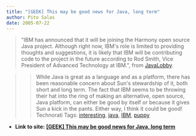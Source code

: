 ```yaml
---
title: "[GEEK] This may be good news for Java, long term"
author: Pito Salas
date: 2005-07-22
---
```


> "IBM has announced that it will be joining the Harmony open source Java
> project. Although right now, IBM's role is limited to providing thoughts and
> suggestions, it is likely that IBM will be contributing code to the project
> in the future according to Rod Smith, Vice President of Advanced Technology
> at IBM.", from
> [JavaLobby](<http://www.javalobby.org/java/forums/t19767.html>).
>>

>> While Java is great as a language and as a platform, there has been
reasonable concern about Sun's stewardship of it, both short and long term.
The fact that IBM seems to be throwing their hat into the ring of making an
alternative, open source, Java platform, can either be good by itself or
because it gives Sun a kick in the pants. Either way, I think it could be
good! Technorati Tags: [interesting](<http://technorati.com/tag/interesting>),
[java](<http://technorati.com/tag/java>),
[IBM](<http://technorati.com/tag/IBM>),
[puppy](<http://technorati.com/tag/puppy>)


* **Link to site:** **[[GEEK] This may be good news for Java, long term](None)**
